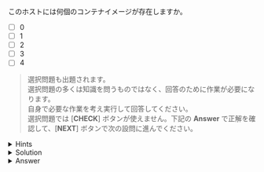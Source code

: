 このホストには何個のコンテナイメージが存在しますか。

- [ ] 0
- [ ] 1
- [ ] 2
- [ ] 3
- [ ] 4

> 選択問題も出題されます。  
> 選択問題の多くは知識を問うものではなく、回答のために作業が必要になります。  
> 自身で必要な作業を考え実行して回答してください。  
> 選択問題では [**CHECK**] ボタンが使えません。下記の **Answer** で正解を確認して、[**NEXT**] ボタンで次の設問に進んでください。


<details>
  <summary>Hints</summary>

`kubectl get` コマンドを使用します。

</details>

<details>
  <summary>Solution</summary>

`kubectl get pods`{{execute}} コマンドを実行します。

</details>

<details>
  <summary>Answer</summary>

3

</details>
